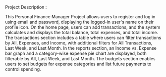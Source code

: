 <!-- # React + Vite

This template provides a minimal setup to get React working in Vite with HMR and some ESLint rules.

Currently, two official plugins are available:

- [@vitejs/plugin-react](https://github.com/vitejs/vite-plugin-react/blob/main/packages/plugin-react/README.md) uses [Babel](https://babeljs.io/) for Fast Refresh
- [@vitejs/plugin-react-swc](https://github.com/vitejs/vite-plugin-react-swc) uses [SWC](https://swc.rs/) for Fast Refresh -->

Project Description :

This Personal Finance Manager Project allows users to register and log in using email and password, displaying the logged-in user's name on their profile icon. On the home page, users can add transactions, and the system calculates and displays the total balance, total expenses, and total income. The transactions section includes a table where users can filter transactions by All, Expenses, and Income, with additional filters for All Transactions, Last Week, and Last Month. In the reports section, an Income vs. Expense bar graph and a category-wise expense pie chart are displayed, both filterable by All, Last Week, and Last Month. The budgets section enables users to set budgets for expense categories and list future payments to control spending.